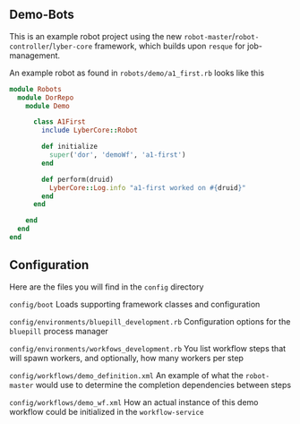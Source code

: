 Demo-Bots
---------

This is an example robot project using the new `robot-master`/`robot-controller`/`lyber-core` framework, which builds upon `resque` for job-management.

An example robot as found in `robots/demo/a1_first.rb` looks like this
```ruby
module Robots
  module DorRepo
    module Demo

      class A1First
        include LyberCore::Robot

        def initialize
          super('dor', 'demoWf', 'a1-first')
        end

        def perform(druid)
          LyberCore::Log.info "a1-first worked on #{druid}"
        end
      end

    end
  end
end
```
## Configuration

Here are the files you will find in the `config` directory

`config/boot`
Loads supporting framework classes and configuration

`config/environments/bluepill_development.rb`
Configuration options for the `bluepill` process manager

`config/environments/workfows_development.rb`
You list workflow steps that will spawn workers, and optionally, how many workers per step

`config/workflows/demo_definition.xml`
An example of what the `robot-master` would use to determine the completion dependencies between steps

`config/workflows/demo_wf.xml`
How an actual instance of this demo workflow could be initialized in the `workflow-service`

